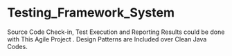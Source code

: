 # Testing_Framework_System
Source Code Check-in, Test Execution and Reporting Results could be done with  This Agile Project . Design Patterns are Included over Clean Java Codes.
